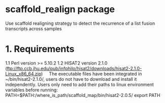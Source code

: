 # scaffold_realign package
Use scaffold realigning strategy to detect the recurrence of a list fusion transcripts across samples

# 1. Requirements
  1.1 Perl version >= 5.10.2
  1.2 HISAT2 version 2.1.0 (ftp://ftp.ccb.jhu.edu/pub/infphilo/hisat2/downloads/hisat2-2.1.0-Linux_x86_64.zip)
      The executable files have been integrated in ~/bin/hisat2-2.1.0/, users do not have to download and install it independently.
      Users only need to add their paths to linux environment variables before running: 
        PATH=$PATH:/where_is_path/scaffold_map/bin/hisat2-2.0.5/
        export PATH
